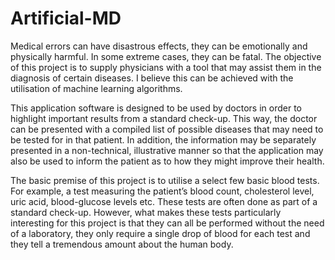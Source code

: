 # Artificial-MD

Medical errors can have disastrous effects, they can be emotionally and physically harmful. In some extreme cases, they can be fatal. The objective of this project is to supply physicians
with a tool that may assist them in the diagnosis of certain diseases. I believe this can be
achieved with the utilisation of machine learning algorithms.

This application software is designed to be used by doctors in order to highlight important
results from a standard check-up. This way, the doctor can be presented with a compiled list of possible diseases that may need to be tested for in that patient. In addition, the
information may be separately presented in a non-technical, illustrative manner so that the application may also be used to inform the patient as to how they might improve their health.

The basic premise of this project is to utilise a select few basic blood tests. For example, a test measuring the patient’s blood count, cholesterol level, uric acid, blood-glucose levels etc.
These tests are often done as part of a standard check-up. However, what makes these tests
particularly interesting for this project is that they can all be performed without the need of a
laboratory, they only require a single drop of blood for each test and they tell a tremendous
amount about the human body.

